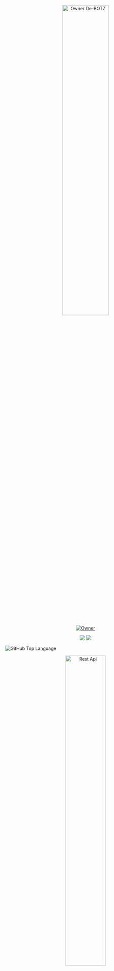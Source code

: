 <p align="center">
    <img src="https://github.com/dehan-j1ng/readm/blob/main/awikwok.gif" width="54%" height="50%" alt="Owner De-BOTZ"/>
    <br>
    <a href="https://github.com/Dehante"><img title="Owner" src="https://img.shields.io/badge/Owner-De`BOTZ-black?style=for-the-badge&logo=windows"></a>
</p>
<p align="center">
  <img src="https://img.shields.io/badge/-JavaScript-black?style=flat-square&logo=javascript" />
  <img src="https://img.shields.io/badge/-Node.js-black?style=flat-square&logo=Node.js" />
</p>

![GitHub Top Language](https://github-readme-stats.vercel.app/api/top-langs/?username=Dehante&layout=compact&theme=highcontrast)
<br>
<p align="center">
<a href="https://dhn-api.herokuapp.com/api"><img alt="Rest Api" width="50%" src="https://img.shields.io/badge/Dhn`Api-blue?style=for-the-badge&logo=heroku&logoColor=white"/></a>
</p>

# Bahan
```bash
ぐ Berakal
```

## Install
Cara install melalui git clone!

```bash
$ termux-setup-storage
(setelah itu tekan izinkan)
$ pkg update -y
$ pkg upgrade -y
$ pkg install git -y
$ git clone https://github.com/dehan-j1ng/De-BOTZ
$ cd De-BOTZ
$ bash install.sh
```
## Simple installing (copy this)
```bash
$ termux-setup-storage && pkg update && pkg upgrade && pkg install git && git clone https://github.com/dehan-j1ng/De-BOTZ && cd De-BOTZ && bash install.sh
```

## <img src="https://github.com/TheDudeThatCode/TheDudeThatCode/blob/master/Assets/hmm.gif" width="29px"> Get Apikey here
| Api Rest | LINK |
|--------|--------|
| **Dhn-Api** |[HERE](https://dhn-api.herokuapp.com/api) |


<p align="center">
<a href="#"><img title="De-BOTZ Script" src="https://img.shields.io/badge/-De--BOTZ-red?colorA=%ff0000&colorB=%23017e40&style=for-the-badge"></a>
</p>

## Features
|  Full Scrap |✅|
| :---------------------------------------------: | :-----------: |

## Hooh
<p align="center">
 <a href="https://instagram.com/dehan_j1ng"><img alt="Instagram" src="https://img.shields.io/badge/Instagram-E4405F?style=for-the-badge&logo=instagram&logoColor=black"/></a>
 <a href="https://wa.me/+6281342474954"><img alt="WhatsApp" src="https://img.shields.io/badge/WhatsApp-25D366?style=for-the-badge&logo=whatsapp&logoColor=black"/></a>
 <a href="https://youtube.com/channel/UCQ5vr4WbsabL5JMZV73mKWg"><img src="https://img.shields.io/badge/YouTube-ンテ Dehanjing-ff0000?style=for-the-badge&logo=youtube&logoColor=ff0000&link=https://youtube.com/channel/UCQ5vr4WbsabL5JMZV73mKWg" />
 <a name=Dehante&label=VIEWS&style=flat-square&color=red"/>
</p>
